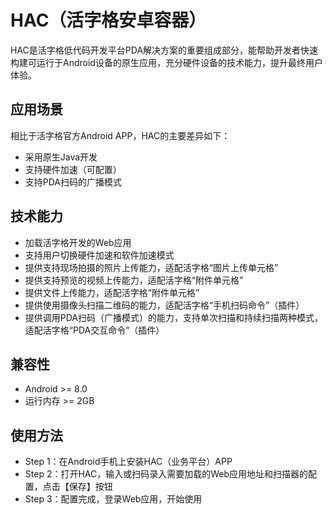 # HAC（活字格安卓容器）
HAC是活字格低代码开发平台PDA解决方案的重要组成部分，能帮助开发者快速构建可运行于Android设备的原生应用，充分硬件设备的技术能力，提升最终用户体验。

## 应用场景
相比于活字格官方Android APP，HAC的主要差异如下：
* 采用原生Java开发
* 支持硬件加速（可配置）
* 支持PDA扫码的广播模式

## 技术能力
* 加载活字格开发的Web应用
* 支持用户切换硬件加速和软件加速模式
* 提供支持现场拍摄的照片上传能力，适配活字格“图片上传单元格”
* 提供支持预览的视频上传能力，适配活字格“附件单元格”
* 提供文件上传能力，适配活字格“附件单元格”
* 提供使用摄像头扫描二维码的能力，适配活字格“手机扫码命令”（插件）
* 提供调用PDA扫码（广播模式）的能力，支持单次扫描和持续扫描两种模式，适配活字格“PDA交互命令”（插件）

## 兼容性
* Android >= 8.0
* 运行内存 >= 2GB

## 使用方法
- Step 1：在Android手机上安装HAC（业务平台）APP
- Step 2：打开HAC，输入或扫码录入需要加载的Web应用地址和扫描器的配置，点击【保存】按钮
- Step 3：配置完成，登录Web应用，开始使用

